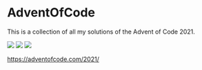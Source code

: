 # AdventOfCode
This is a collection of all my solutions of the Advent of Code 2021. 

![](https://img.shields.io/badge/day%20📅-7-blue) 
![](https://img.shields.io/badge/stars%20⭐-14-yellow) 
![](https://img.shields.io/badge/days%20completed-7-red) 

https://adventofcode.com/2021/

